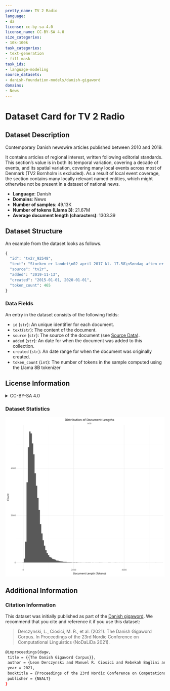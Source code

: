 ```yaml
---
pretty_name: TV 2 Radio
language:
- da
license: cc-by-sa-4.0
license_name: CC-BY-SA 4.0
size_categories:
- 10k-100k
task_categories:
- text-generation
- fill-mask
task_ids:
- language-modeling
source_datasets:
- danish-foundation-models/danish-gigaword
domains:
- News
---
```


# Dataset Card for TV 2 Radio

## Dataset Description

<!-- START-SHORT DESCRIPTION -->
Contemporary Danish newswire articles published between 2010 and 2019. 
<!-- END-SHORT DESCRIPTION -->


It contains articles of regional interest, written following editorial standards. This section’s value is in both its temporal variation, covering a decade of events, and its spatial variation, covering many local events across most of Denmark (TV2 Bornholm is excluded). As a result of local event coverage, the section contains many locally relevant named entities, which might otherwise not be present in a dataset of national news.


<!-- START-DESC-STATS -->
- **Language**: Danish
- **Domains**: News
- **Number of samples**: 49.13K
- **Number of tokens (Llama 3)**: 21.67M
- **Average document length (characters)**: 1303.39
<!-- END-DESC-STATS -->



## Dataset Structure
An example from the dataset looks as follows.


<!-- START-SAMPLE -->
```py
{
  "id": "tv2r_92548",
  "text": "Storken er landet\n02 april 2017 kl. 17.58\nSøndag aften er storken Annika landet i sin rede ved Smeda[...]",
  "source": "tv2r",
  "added": "2019-11-13",
  "created": "2015-01-01, 2020-01-01",
  "token_count": 465
}
```

### Data Fields

An entry in the dataset consists of the following fields:

- `id` (`str`): An unique identifier for each document.
- `text`(`str`): The content of the document.
- `source` (`str`): The source of the document (see [Source Data](#source-data)).
- `added` (`str`): An date for when the document was added to this collection.
- `created` (`str`): An date range for when the document was originally created.
- `token_count` (`int`): The number of tokens in the sample computed using the Llama 8B tokenizer
<!-- END-SAMPLE -->


## License Information
<details>
<summary>CC-BY-SA 4.0</summary>
<p>
The owner of this content is TV2 Regionerne, Denmark.
Creative Commons Attribution 4.0 International
</p>
</details>

### Dataset Statistics

<!-- START-DATASET PLOTS -->
<p align="center">
<img src="./images/dist_document_length.png" width="600" style="margin-right: 10px;" />
</p>
<!-- END-DATASET PLOTS -->


## Additional Information


### Citation Information

This dataset was initially published as part of the [Danish gigaword](https://huggingface.co/danish-foundation-models). We recommend that you cite and reference it if you use this dataset:

> Derczynski, L., Ciosici, M. R., et al. (2021). The Danish Gigaword Corpus. In Proceedings of the 23rd Nordic Conference on Computational Linguistics (NoDaLiDa 2021).

```bash
@inproceedings{dagw,
 title = {{The Danish Gigaword Corpus}},
 author = {Leon Derczynski and Manuel R. Ciosici and Rebekah Baglini and Morten H. Christiansen and Jacob Aarup Dalsgaard and Riccardo Fusaroli and Peter Juel Henrichsen and Rasmus Hvingelby and Andreas Kirkedal and Alex Speed Kjeldsen and Claus Ladefoged and Finn Årup Nielsen and Jens Madsen and Malte Lau Petersen and Jonathan Hvithamar Rystrøm and Daniel Varab},
 year = 2021,
 booktitle = {Proceedings of the 23rd Nordic Conference on Computational Linguistics},
 publisher = {NEALT}
}
```
